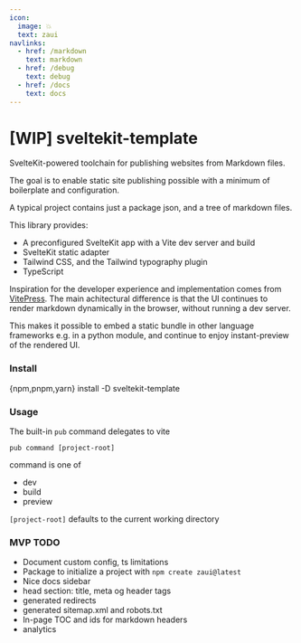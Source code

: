 ```yaml
---
icon:
  image: 💥
  text: zaui
navlinks:
  - href: /markdown
    text: markdown
  - href: /debug
    text: debug
  - href: /docs
    text: docs
---
```


# [WIP] sveltekit-template
SvelteKit-powered toolchain for publishing websites from Markdown files.

The goal is to enable static site publishing possible with a minimum of boilerplate and configuration.

A typical project contains just a package json, and a tree of markdown files.

This library provides:
- A preconfigured SvelteKit app with a Vite dev server and build
- SvelteKit static adapter
- Tailwind CSS, and the Tailwind typography plugin
- TypeScript

Inspiration for the developer experience and implementation comes from [VitePress](https://vitepress.dev/). The main achitectural difference is that the UI continues to render markdown dynamically in the browser, without running a dev server.

This makes it possible to embed a static bundle in other language frameworks e.g. in a python module, and continue to enjoy instant-preview of the rendered UI.

### Install
{npm,pnpm,yarn} install -D sveltekit-template

### Usage
The built-in `pub` command delegates to vite

`pub command [project-root]`

command is one of
- dev
- build
- preview

`[project-root]` defaults to the current working directory

### MVP TODO
- Document custom config, ts limitations
- Package to initialize a project with `npm create zaui@latest`
- Nice docs sidebar
- head section: title, meta og header tags
- generated redirects
- generated sitemap.xml and robots.txt
- In-page TOC and ids for markdown headers
- analytics
